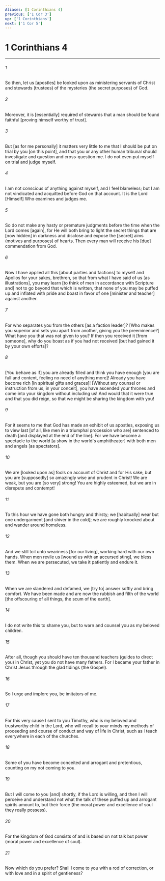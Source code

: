 ```yaml
---
Aliases: [1 Corinthians 4]
previous: ['1 Cor 3']
up: ['1 Corinthians']
next: ['1 Cor 5']
---
```

# 1 Corinthians 4

***














###### 1 






So then, let us [apostles] be looked upon as ministering servants of Christ and stewards (trustees) of the mysteries (the secret purposes) of God. 













###### 2 






Moreover, it is [essentially] required of stewards that a man should be found faithful [proving himself worthy of trust]. 













###### 3 






But [as for me personally] it matters very little to me that I should be put on trial by you [on this point], and that you or any other human tribunal should investigate and question and cross-question me. I do not even put myself on trial and judge myself. 













###### 4 






I am not conscious of anything against myself, and I feel blameless; but I am not vindicated and acquitted before God on that account. It is the Lord [Himself] Who examines and judges me. 













###### 5 






So do not make any hasty or premature judgments before the time when the Lord comes [again], for He will both bring to light the secret things that are [now hidden] in darkness and disclose and expose the [secret] aims (motives and purposes) of hearts. Then every man will receive his [due] commendation from God. 













###### 6 






Now I have applied all this [about parties and factions] to myself and Apollos for your sakes, brethren, so that from what I have said of us [as illustrations], you may learn [to think of men in accordance with Scripture and] not to go beyond that which is written, that none of you may be puffed up and inflated with pride and boast in favor of one [minister and teacher] against another. 













###### 7 






For who separates you from the others [as a faction leader]? [Who makes you superior and sets you apart from another, giving you the preeminence?] What have you that was not given to you? If then you received it [from someone], why do you boast as if you had not received [but had gained it by your own efforts]? 













###### 8 






[You behave as if] you are already filled and think you have enough [you are full and content, feeling no need of anything more]! Already you have become rich [in spiritual gifts and graces]! [Without any counsel or instruction from us, in your conceit], you have ascended your thrones and come into your kingdom without including us! And would that it were true and that you did reign, so that we might be sharing the kingdom with you! 













###### 9 






For it seems to me that God has made an exhibit of us apostles, exposing us to view last [of all, like men in a triumphal procession who are] sentenced to death [and displayed at the end of the line]. For we have become a spectacle to the world [a show in the world's amphitheater] with both men and angels [as spectators]. 













###### 10 






We are [looked upon as] fools on account of Christ and for His sake, but you are [supposedly] so amazingly wise and prudent in Christ! We are weak, but you are [so very] strong! You are highly esteemed, but we are in disrepute and contempt! 













###### 11 






To this hour we have gone both hungry and thirsty; we [habitually] wear but one undergarment [and shiver in the cold]; we are roughly knocked about and wander around homeless. 













###### 12 






And we still toil unto weariness [for our living], working hard with our own hands. When men revile us [wound us with an accursed sting], we bless them. When we are persecuted, we take it patiently and endure it. 













###### 13 






When we are slandered and defamed, we [try to] answer softly and bring comfort. We have been made and are now the rubbish and filth of the world [the offscouring of all things, the scum of the earth]. 













###### 14 






I do not write this to shame you, but to warn and counsel you as my beloved children. 













###### 15 






After all, though you should have ten thousand teachers (guides to direct you) in Christ, yet you do not have many fathers. For I became your father in Christ Jesus through the glad tidings (the Gospel). 













###### 16 






So I urge and implore you, be imitators of me. 













###### 17 






For this very cause I sent to you Timothy, who is my beloved and trustworthy child in the Lord, who will recall to your minds my methods of proceeding and course of conduct and way of life in Christ, such as I teach everywhere in each of the churches. 













###### 18 






Some of you have become conceited and arrogant and pretentious, counting on my not coming to you. 













###### 19 






But I will come to you [and] shortly, if the Lord is willing, and then I will perceive and understand not what the talk of these puffed up and arrogant spirits amount to, but their force (the moral power and excellence of soul they really possess). 













###### 20 






For the kingdom of God consists of and is based on not talk but power (moral power and excellence of soul). 













###### 21 






Now which do you prefer? Shall I come to you with a rod of correction, or with love and in a spirit of gentleness?
